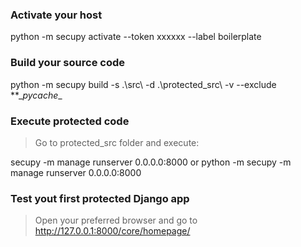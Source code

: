 ### Activate your host

python -m secupy activate --token xxxxxx --label boilerplate

### Build your source code

python -m secupy build -s .\src\ -d .\protected_src\ -v --exclude **\__pycache__

### Execute protected code

> Go to protected_src folder and execute:

secupy -m manage runserver 0.0.0.0:8000 or python -m secupy -m manage runserver 0.0.0.0:8000

### Test yout first protected Django app

> Open your preferred browser and go to http://127.0.0.1:8000/core/homepage/ 
